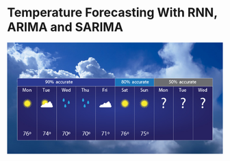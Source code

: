 # Temperature Forecasting With RNN, ARIMA and SARIMA

![image](https://github.com/sumuduliyanage/CO542---Weather-Forecasting-with-RNN/blob/main/images/forecast-reliability.jpg)
